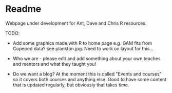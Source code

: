 # Readme

Webpage under development for Ant, Dave and Chris R resources.

TODO:
- Add some graphics made with R to home page e.g. GAM fits from Copepod data? see plankton.jpg. Need to work on layout for this... 

- Who we are - please edit and add something about your own teaches and mentors and what they taught you!

- Do we want a blog? At the moment this is called "Events and courses" so it covers both courses and anything else. Good to have some content that is updated regularly, but obviously that takes time.
